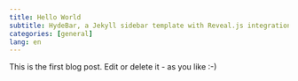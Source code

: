 ```yaml
---
title: Hello World
subtitle: HydeBar, a Jekyll sidebar template with Reveal.js integration
categories: [general]
lang: en
---
```


This is the first blog post. Edit or delete it - as you like :-)
